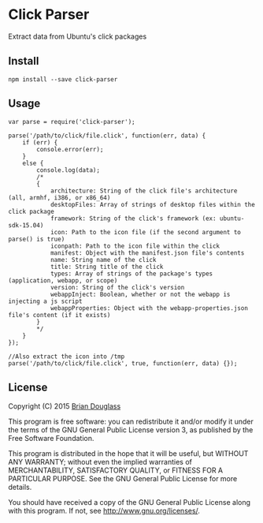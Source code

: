 # Click Parser #

Extract data from Ubuntu's click packages

## Install ##

`npm install --save click-parser`

## Usage ##

~~~
var parse = require('click-parser');

parse('/path/to/click/file.click', function(err, data) {
    if (err) {
        console.error(err);
    }
    else {
        console.log(data);
        /*
        {
            architecture: String of the click file's architecture (all, armhf, i386, or x86_64)
            desktopFiles: Array of strings of desktop files within the click package
            framework: String of the click's framework (ex: ubuntu-sdk-15.04)
            icon: Path to the icon file (if the second argument to parse() is true)
            iconpath: Path to the icon file within the click
            manifest: Object with the manifest.json file's contents
            name: String name of the click
            title: String title of the click
            types: Array of strings of the package's types (application, webapp, or scope)
            version: String of the click's version
            webappInject: Boolean, whether or not the webapp is injecting a js script
            webappProperties: Object with the webapp-properties.json file's content (if it exists)
        }
        */
    }
});

//Also extract the icon into /tmp
parse('/path/to/click/file.click', true, function(err, data) {});
~~~

## License ##

Copyright (C) 2015 [Brian Douglass](http://bhdouglass.com/)

This program is free software: you can redistribute it and/or modify it under the terms of the GNU General Public License version 3, as published
by the Free Software Foundation.

This program is distributed in the hope that it will be useful, but WITHOUT ANY WARRANTY; without even the implied warranties of MERCHANTABILITY, SATISFACTORY QUALITY, or FITNESS FOR A PARTICULAR PURPOSE.  See the GNU General Public License for more details.

You should have received a copy of the GNU General Public License along with this program.  If not, see <http://www.gnu.org/licenses/>.
